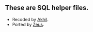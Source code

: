 ## These are SQL helper files.
 - Recoded by [Akhil](https://github.com/AKH1LS).
 - Ported by [Zeus](https://github.com/zeusop5).
